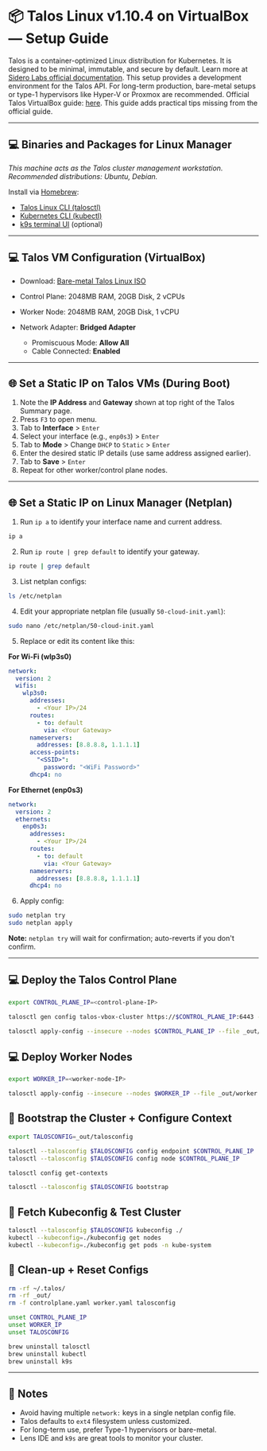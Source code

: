 # 📦 Talos Linux v1.10.4 on VirtualBox — Setup Guide

Talos is a container-optimized Linux distribution for Kubernetes. It is designed to be minimal, immutable, and secure by default. Learn more at [Sidero Labs official documentation](https://www.talos.dev/v1.10/introduction/what-is-talos/). This setup provides a development environment for the Talos API. For long-term production, bare-metal setups or type-1 hypervisors like Hyper-V or Proxmox are recommended. Official Talos VirtualBox guide: [here](https://www.talos.dev/v1.10/talos-guides/install/local-platforms/virtualbox/). This guide adds practical tips missing from the official guide.

---

## 💻 Binaries and Packages for Linux Manager

*This machine acts as the Talos cluster management workstation. Recommended distributions: Ubuntu, Debian.*

Install via [Homebrew](https://brew.sh/):

* [Talos Linux CLI (talosctl)](https://www.talos.dev/v1.10/talos-guides/install/talosctl/)
* [Kubernetes CLI (kubectl)](https://kubernetes.io/docs/tasks/tools/install-kubectl-linux/)
* [k9s terminal UI](https://k9scli.io/topics/install/) (optional)

---

## 💻 Talos VM Configuration (VirtualBox)

* Download: [Bare-metal Talos Linux ISO](https://factory.talos.dev/)
* Control Plane: 2048MB RAM, 20GB Disk, 2 vCPUs
* Worker Node: 2048MB RAM, 20GB Disk, 1 vCPU
* Network Adapter: **Bridged Adapter**

  * Promiscuous Mode: **Allow All**
  * Cable Connected: **Enabled**

---

## 🌐 Set a Static IP on Talos VMs (During Boot)

1. Note the **IP Address** and **Gateway** shown at top right of the Talos Summary page.
2. Press `F3` to open menu.
3. Tab to **Interface** > `Enter`
4. Select your interface (e.g., `enp0s3`) > `Enter`
5. Tab to **Mode** > Change `DHCP` to `Static` > `Enter`
6. Enter the desired static IP details (use same address assigned earlier).
7. Tab to **Save** > `Enter`
8. Repeat for other worker/control plane nodes.

---

## 🌐 Set a Static IP on Linux Manager (Netplan)

1. Run `ip a` to identify your interface name and current address.

```bash
ip a
```

2. Run `ip route | grep default` to identify your gateway.

```bash
ip route | grep default
```

3. List netplan configs:

```bash
ls /etc/netplan
```

4. Edit your appropriate netplan file (usually `50-cloud-init.yaml`):

```bash
sudo nano /etc/netplan/50-cloud-init.yaml
```

5. Replace or edit its content like this:

**For Wi-Fi (wlp3s0)**

```yaml
network:
  version: 2
  wifis:
    wlp3s0:
      addresses:
        - <Your IP>/24
      routes:
        - to: default
          via: <Your Gateway>
      nameservers:
        addresses: [8.8.8.8, 1.1.1.1]
      access-points:
        "<SSID>":
          password: "<WiFi Password>"
      dhcp4: no
```

**For Ethernet (enp0s3)**

```yaml
network:
  version: 2
  ethernets:
    enp0s3:
      addresses:
        - <Your IP>/24
      routes:
        - to: default
          via: <Your Gateway>
      nameservers:
        addresses: [8.8.8.8, 1.1.1.1]
      dhcp4: no
```

6. Apply config:

```bash
sudo netplan try
sudo netplan apply
```

**Note:** `netplan try` will wait for confirmation; auto-reverts if you don't confirm.

---

## 💻 Deploy the Talos Control Plane

```bash
export CONTROL_PLANE_IP=<control-plane-IP>

talosctl gen config talos-vbox-cluster https://$CONTROL_PLANE_IP:6443 --output-dir _out

talosctl apply-config --insecure --nodes $CONTROL_PLANE_IP --file _out/controlplane.yaml
```

## 💻 Deploy Worker Nodes

```bash
export WORKER_IP=<worker-node-IP>

talosctl apply-config --insecure --nodes $WORKER_IP --file _out/worker.yaml
```

## 📅 Bootstrap the Cluster + Configure Context

```bash
export TALOSCONFIG=_out/talosconfig

talosctl --talosconfig $TALOSCONFIG config endpoint $CONTROL_PLANE_IP
talosctl --talosconfig $TALOSCONFIG config node $CONTROL_PLANE_IP

talosctl config get-contexts

talosctl --talosconfig $TALOSCONFIG bootstrap
```

## 📆 Fetch Kubeconfig & Test Cluster

```bash
talosctl --talosconfig $TALOSCONFIG kubeconfig ./
kubectl --kubeconfig=./kubeconfig get nodes
kubectl --kubeconfig=./kubeconfig get pods -n kube-system
```

## 📇 Clean-up + Reset Configs

```bash
rm -rf ~/.talos/
rm -rf _out/
rm -f controlplane.yaml worker.yaml talosconfig

unset CONTROL_PLANE_IP
unset WORKER_IP
unset TALOSCONFIG

brew uninstall talosctl
brew uninstall kubectl
brew uninstall k9s
```

---

## 🔧 Notes

* Avoid having multiple `network:` keys in a single netplan config file.
* Talos defaults to `ext4` filesystem unless customized.
* For long-term use, prefer Type-1 hypervisors or bare-metal.
* Lens IDE and `k9s` are great tools to monitor your cluster.